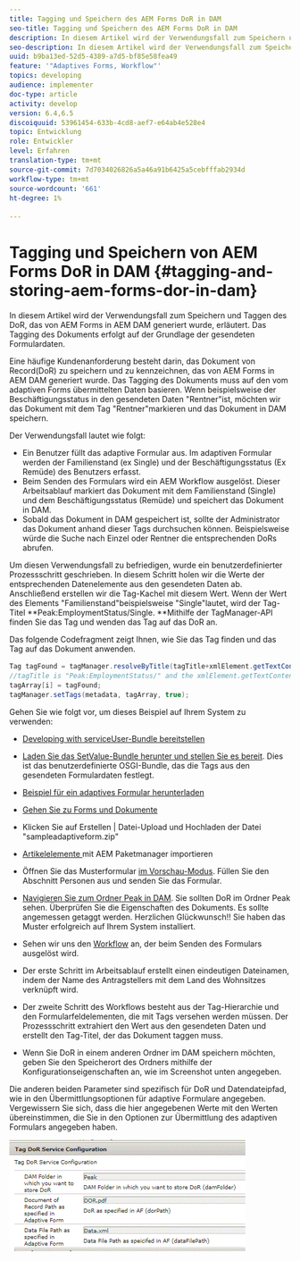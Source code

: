 ```yaml
---
title: Tagging und Speichern des AEM Forms DoR in DAM
seo-title: Tagging und Speichern des AEM Forms DoR in DAM
description: In diesem Artikel wird der Verwendungsfall zum Speichern und Taggen des DoR, das von AEM Forms in AEM DAM generiert wurde, erläutert. Das Tagging des Dokuments erfolgt auf der Grundlage der gesendeten Formulardaten.
seo-description: In diesem Artikel wird der Verwendungsfall zum Speichern und Taggen des DoR, das von AEM Forms in AEM DAM generiert wurde, erläutert. Das Tagging des Dokuments erfolgt auf der Grundlage der gesendeten Formulardaten.
uuid: b9ba13ed-52d5-4389-a7d5-bf85e58fea49
feature: '"Adaptives Forms, Workflow"'
topics: developing
audience: implementer
doc-type: article
activity: develop
version: 6.4,6.5
discoiquuid: 53961454-633b-4cd8-aef7-e64ab4e528e4
topic: Entwicklung
role: Entwickler
level: Erfahren
translation-type: tm+mt
source-git-commit: 7d7034026826a5a46a91b6425a5cebfffab2934d
workflow-type: tm+mt
source-wordcount: '661'
ht-degree: 1%

---
```



# Tagging und Speichern von AEM Forms DoR in DAM {#tagging-and-storing-aem-forms-dor-in-dam}

In diesem Artikel wird der Verwendungsfall zum Speichern und Taggen des DoR, das von AEM Forms in AEM DAM generiert wurde, erläutert. Das Tagging des Dokuments erfolgt auf der Grundlage der gesendeten Formulardaten.

Eine häufige Kundenanforderung besteht darin, das Dokument von Record(DoR) zu speichern und zu kennzeichnen, das von AEM Forms in AEM DAM generiert wurde. Das Tagging des Dokuments muss auf den vom adaptiven Forms übermittelten Daten basieren. Wenn beispielsweise der Beschäftigungsstatus in den gesendeten Daten &quot;Rentner&quot;ist, möchten wir das Dokument mit dem Tag &quot;Rentner&quot;markieren und das Dokument in DAM speichern.

Der Verwendungsfall lautet wie folgt:

* Ein Benutzer füllt das adaptive Formular aus. Im adaptiven Formular werden der Familienstand (ex Single) und der Beschäftigungsstatus (Ex Remüde) des Benutzers erfasst.
* Beim Senden des Formulars wird ein AEM Workflow ausgelöst. Dieser Arbeitsablauf markiert das Dokument mit dem Familienstand (Single) und dem Beschäftigungsstatus (Remüde) und speichert das Dokument in DAM.
* Sobald das Dokument in DAM gespeichert ist, sollte der Administrator das Dokument anhand dieser Tags durchsuchen können. Beispielsweise würde die Suche nach Einzel oder Rentner die entsprechenden DoRs abrufen.

Um diesen Verwendungsfall zu befriedigen, wurde ein benutzerdefinierter Prozessschritt geschrieben. In diesem Schritt holen wir die Werte der entsprechenden Datenelemente aus den gesendeten Daten ab. Anschließend erstellen wir die Tag-Kachel mit diesem Wert. Wenn der Wert des Elements &quot;Familienstand&quot;beispielsweise &quot;Single&quot;lautet, wird der Tag-Titel **Peak:EmploymentStatus/Single. **Mithilfe der TagManager-API finden Sie das Tag und wenden das Tag auf das DoR an.

Das folgende Codefragment zeigt Ihnen, wie Sie das Tag finden und das Tag auf das Dokument anwenden.

```java
Tag tagFound = tagManager.resolveByTitle(tagTitle+xmlElement.getTextContent());
//tagTitle is "Peak:EmploymentStatus/" and the xmlElement.getTextContent() will return the value Single. So the tag title becomes Peak:EmploymentStatus/Single. Once the tag is found we put the tag in array and apply the tags to the resource as shown below
tagArray[i] = tagFound;
tagManager.setTags(metadata, tagArray, true);
```

Gehen Sie wie folgt vor, um dieses Beispiel auf Ihrem System zu verwenden:
* [Developing with serviceUser-Bundle bereitstellen](/help/forms/assets/common-osgi-bundles/DevelopingWithServiceUser.jar)

* [Laden Sie das SetValue-Bundle herunter und stellen Sie es bereit](/help/forms/assets/common-osgi-bundles/SetValueApp.core-1.0-SNAPSHOT.jar). Dies ist das benutzerdefinierte OSGI-Bundle, das die Tags aus den gesendeten Formulardaten festlegt.

* [Beispiel für ein adaptives Formular herunterladen](assets/tag-and-store-in-dam-assets.zip)

* [Gehen Sie zu Forms und Dokumente](http://localhost:4502/aem/forms.html/content/dam/formsanddocuments)

* Klicken Sie auf Erstellen | Datei-Upload und Hochladen der Datei &quot;sampleadaptiveform.zip&quot;

* [Artikelelemente ](assets/tag-and-store-in-dam-assets.zip) mit AEM Paketmanager importieren
* Öffnen Sie das Musterformular [im Vorschau-Modus](http://localhost:4502/content/dam/formsanddocuments/summit/peakform/jcr:content?wcmmode=disabled). Füllen Sie den Abschnitt Personen aus und senden Sie das Formular.
* [Navigieren Sie zum Ordner Peak in DAM](http://localhost:4502/assets.html/content/dam/Peak). Sie sollten DoR im Ordner Peak sehen. Überprüfen Sie die Eigenschaften des Dokuments. Es sollte angemessen getaggt werden.
Herzlichen Glückwunsch!! Sie haben das Muster erfolgreich auf Ihrem System installiert.

* Sehen wir uns den [Workflow](http://localhost:4502/editor.html/conf/global/settings/workflow/models/TagAndStoreDoRinDAM.html) an, der beim Senden des Formulars ausgelöst wird.
* Der erste Schritt im Arbeitsablauf erstellt einen eindeutigen Dateinamen, indem der Name des Antragstellers mit dem Land des Wohnsitzes verknüpft wird.
* Der zweite Schritt des Workflows besteht aus der Tag-Hierarchie und den Formularfeldelementen, die mit Tags versehen werden müssen. Der Prozessschritt extrahiert den Wert aus den gesendeten Daten und erstellt den Tag-Titel, der das Dokument taggen muss.
* Wenn Sie DoR in einem anderen Ordner im DAM speichern möchten, geben Sie den Speicherort des Ordners mithilfe der Konfigurationseigenschaften an, wie im Screenshot unten angegeben.

Die anderen beiden Parameter sind spezifisch für DoR und Datendateipfad, wie in den Übermittlungsoptionen für adaptive Formulare angegeben. Vergewissern Sie sich, dass die hier angegebenen Werte mit den Werten übereinstimmen, die Sie in den Optionen zur Übermittlung des adaptiven Formulars angegeben haben.

![Tag Dor](assets/tag_dor_service_configuration.gif)

